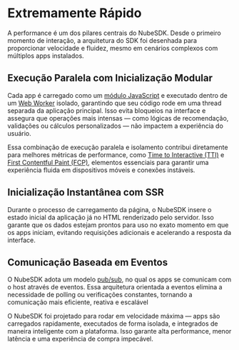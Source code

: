# Extremamente Rápido

A performance é um dos pilares centrais do NubeSDK. Desde o primeiro momento de interação, a arquitetura do SDK foi desenhada para proporcionar velocidade e fluidez, mesmo em cenários complexos com múltiplos apps instalados.

## Execução Paralela com Inicialização Modular

Cada app é carregado como um [módulo JavaScript](https://developer.mozilla.org/docs/Web/JavaScript/Guide/Modules) e executado dentro de um [Web Worker](https://web.dev/learn/performance/web-worker-overview) isolado, garantindo que seu código rode em uma thread separada da aplicação principal. Isso evita bloqueios na interface e assegura que operações mais intensas — como lógicas de recomendação, validações ou cálculos personalizados — não impactem a experiência do usuário.

Essa combinação de execução paralela e isolamento contribui diretamente para melhores métricas de performance, como [Time to Interactive (TTI)](https://web.dev/articles/tti) e [First Contentful Paint (FCP)](https://web.dev/articles/fcp), elementos essenciais para garantir uma experiência fluida em dispositivos móveis e conexões instáveis.

## Inicialização Instantânea com SSR

Durante o processo de carregamento da página, o NubeSDK insere o estado inicial da aplicação já no HTML renderizado pelo servidor. Isso garante que os dados estejam prontos para uso no exato momento em que os apps iniciam, evitando requisições adicionais e acelerando a resposta da interface.

## Comunicação Baseada em Eventos

O NubeSDK adota um modelo [pub/sub](https://docs.aws.amazon.com/prescriptive-guidance/latest/cloud-design-patterns/publish-subscribe.html), no qual os apps se comunicam com o host através de eventos. Essa arquitetura orientada a eventos elimina a necessidade de polling ou verificações constantes, tornando a comunicação mais eficiente, reativa e escalável​

O NubeSDK foi projetado para rodar em velocidade máxima — apps são carregados rapidamente, executados de forma isolada, e integrados de maneira inteligente com a plataforma. Isso garante alta performance, menor latência e uma experiência de compra impecável.